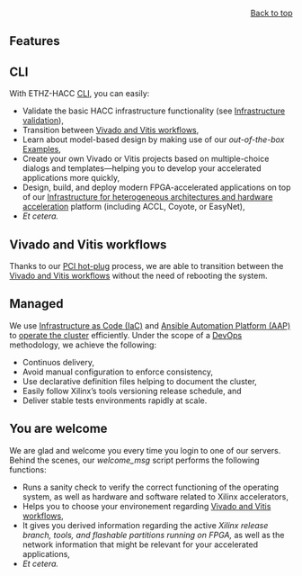 <div id="readme" class="Box-body readme blob js-code-block-container">
<article class="markdown-body entry-content p-3 p-md-6" itemprop="text">
<p align="right">
<a href="https://github.com/fpgasystems/hacc#--heterogenous-accelerated-compute-cluster">Back to top</a>
</p>

# Features

## CLI
With ETHZ-HACC [CLI](../cli/README.md#cli), you can easily:

* Validate the basic HACC infrastructure functionality (see [Infrastructure validation](./infrastructure-validation.md)),
* Transition between [Vivado and Vitis workflows](#vivado-and-vitis-workflows),
* Learn about model-based design by making use of our *out-of-the-box* [Examples](./examples.md#examples),
* Create your own Vivado or Vitis projects based on multiple-choice dialogs and templates—helping you to develop your accelerated applications more quickly, 
* Design, build, and deploy modern FPGA-accelerated applications on top of our [Infrastructure for heterogeneous architectures and hardware acceleration](https://systems.ethz.ch/research/data-processing-on-modern-hardware/hardware-acceleration-infrastructure.html) platform (including ACCL, Coyote, or EasyNet),
* *Et cetera.*

## Vivado and Vitis workflows
Thanks to our [PCI hot-plug](./vocabulary.md#pci-hot-plug) process, we are able to transition between the [Vivado and Vitis workflows](./vocabulary.md#vivado-and-vitis-workflows) without the need of rebooting the system.

## Managed
We use [Infrastructure as Code (IaC)](./vocabulary.md#infrastructure-as-code-iac) and [Ansible Automation Platform (AAP)](./vocabulary.md#ansible-automation-platform-aap) to [operate the cluster](../docs/operating-the-cluster.md#operating-the-cluster) efficiently. Under the scope of a [DevOps](./vocabulary.md#devops) methodology, we achieve the following: <!-- https://docs.microsoft.com/en-us/devops/deliver/what-is-infrastructure-as-code -->

* Continuos delivery,
* Avoid manual configuration to enforce consistency,
* Use declarative definition files helping to document the cluster,
* Easily follow Xilinx’s tools versioning release schedule, and
* Deliver stable tests environments rapidly at scale.

## You are welcome
We are glad and welcome you every time you login to one of our servers. Behind the scenes, our *welcome_msg* script performs the following functions:

* Runs a sanity check to verify the correct functioning of the operating system, as well as hardware and software related to Xilinx accelerators,
* Helps you to choose your environement regarding [Vivado and Vitis workflows](./vocabulary.md#vivado-and-vitis-workflows),
* It gives you derived information regarding the active *Xilinx release branch, tools, and flashable partitions running on FPGA,* as well as the network information that might be relevant for your accelerated applications,
* *Et cetera.*